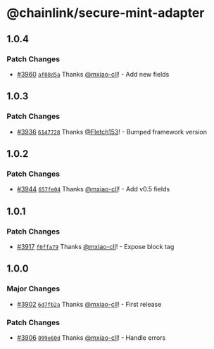 # @chainlink/secure-mint-adapter

## 1.0.4

### Patch Changes

- [#3960](https://github.com/smartcontractkit/external-adapters-js/pull/3960) [`af08d5a`](https://github.com/smartcontractkit/external-adapters-js/commit/af08d5a4b9dcd99315d3bb23d81d796a6ea97012) Thanks [@mxiao-cll](https://github.com/mxiao-cll)! - Add new fields

## 1.0.3

### Patch Changes

- [#3936](https://github.com/smartcontractkit/external-adapters-js/pull/3936) [`6147728`](https://github.com/smartcontractkit/external-adapters-js/commit/6147728aa69ec39fc180a11a34757d1c730ad6af) Thanks [@Fletch153](https://github.com/Fletch153)! - Bumped framework version

## 1.0.2

### Patch Changes

- [#3944](https://github.com/smartcontractkit/external-adapters-js/pull/3944) [`657fe04`](https://github.com/smartcontractkit/external-adapters-js/commit/657fe04a2e5a6801675ef2b5ee9d45991f057396) Thanks [@mxiao-cll](https://github.com/mxiao-cll)! - Add v0.5 fields

## 1.0.1

### Patch Changes

- [#3917](https://github.com/smartcontractkit/external-adapters-js/pull/3917) [`f0ffa79`](https://github.com/smartcontractkit/external-adapters-js/commit/f0ffa79a6f19722b10433972933c1f5fff0ce8c8) Thanks [@mxiao-cll](https://github.com/mxiao-cll)! - Expose block tag

## 1.0.0

### Major Changes

- [#3902](https://github.com/smartcontractkit/external-adapters-js/pull/3902) [`6d7fb2a`](https://github.com/smartcontractkit/external-adapters-js/commit/6d7fb2a56df713d0a7b0163c75be3547fc6f5472) Thanks [@mxiao-cll](https://github.com/mxiao-cll)! - First release

### Patch Changes

- [#3906](https://github.com/smartcontractkit/external-adapters-js/pull/3906) [`099e60d`](https://github.com/smartcontractkit/external-adapters-js/commit/099e60d404221b562dc47593c6f8d883fcd46884) Thanks [@mxiao-cll](https://github.com/mxiao-cll)! - Handle errors
